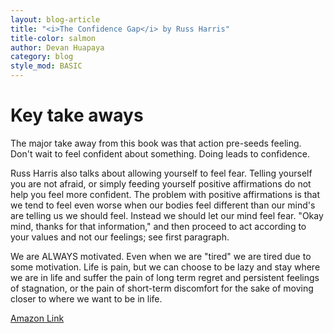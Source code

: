 ```yaml
---
layout: blog-article
title: "<i>The Confidence Gap</i> by Russ Harris"
title-color: salmon
author: Devan Huapaya
category: blog
style_mod: BASIC
---
```

# Key take aways

The major take away from this book was that action pre-seeds feeling. Don't
wait to feel confident about something. Doing leads to confidence.

Russ Harris also talks about allowing yourself to feel fear. Telling yourself you are not afraid,
or simply feeding yourself positive affirmations do not help you feel more confident.
The problem with positive affirmations is that we tend to feel even worse
when our bodies feel different than our mind's are telling us we should feel.
Instead we should let our mind feel fear. "Okay mind, thanks for that information,"
and then proceed to act according to your values and not our feelings; see
first paragraph.

We are ALWAYS motivated. Even when we are "tired" we are tired due to some motivation.
Life is pain, but we can choose to be lazy and stay where we are in life and suffer
the pain of long term regret and persistent feelings of stagnation, or the pain of short-term discomfort for the sake of moving closer to where we want to be in life.

[Amazon Link](http://www.amazon.com/Confidence-Gap-Guide-Overcoming-Self-Doubt/dp/1590309235)
